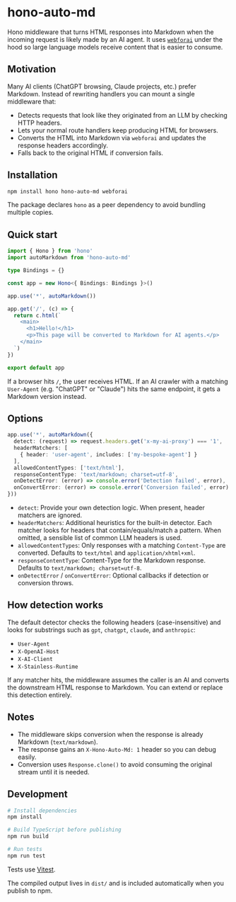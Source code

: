# hono-auto-md

Hono middleware that turns HTML responses into Markdown when the incoming request is likely made by an AI agent. It uses [`webforai`](https://www.npmjs.com/package/webforai) under the hood so large language models receive content that is easier to consume.

## Motivation

Many AI clients (ChatGPT browsing, Claude projects, etc.) prefer Markdown. Instead of rewriting handlers you can mount a single middleware that:

- Detects requests that look like they originated from an LLM by checking HTTP headers.
- Lets your normal route handlers keep producing HTML for browsers.
- Converts the HTML into Markdown via `webforai` and updates the response headers accordingly.
- Falls back to the original HTML if conversion fails.

## Installation

```bash
npm install hono hono-auto-md webforai
```

The package declares `hono` as a peer dependency to avoid bundling multiple copies.

## Quick start

```ts
import { Hono } from 'hono'
import autoMarkdown from 'hono-auto-md'

type Bindings = {}

const app = new Hono<{ Bindings: Bindings }>()

app.use('*', autoMarkdown())

app.get('/', (c) => {
  return c.html(`
    <main>
      <h1>Hello!</h1>
      <p>This page will be converted to Markdown for AI agents.</p>
    </main>
  `)
})

export default app
```

If a browser hits `/`, the user receives HTML. If an AI crawler with a matching `User-Agent` (e.g. "ChatGPT" or "Claude") hits the same endpoint, it gets a Markdown version instead.

## Options

```ts
app.use('*', autoMarkdown({
  detect: (request) => request.headers.get('x-my-ai-proxy') === '1',
  headerMatchers: [
    { header: 'user-agent', includes: ['my-bespoke-agent'] }
  ],
  allowedContentTypes: ['text/html'],
  responseContentType: 'text/markdown; charset=utf-8',
  onDetectError: (error) => console.error('Detection failed', error),
  onConvertError: (error) => console.error('Conversion failed', error)
}))
```

- `detect`: Provide your own detection logic. When present, header matchers are ignored.
- `headerMatchers`: Additional heuristics for the built-in detector. Each matcher looks for headers that contain/equals/match a pattern. When omitted, a sensible list of common LLM headers is used.
- `allowedContentTypes`: Only responses with a matching `Content-Type` are converted. Defaults to `text/html` and `application/xhtml+xml`.
- `responseContentType`: Content-Type for the Markdown response. Defaults to `text/markdown; charset=utf-8`.
- `onDetectError` / `onConvertError`: Optional callbacks if detection or conversion throws.

## How detection works

The default detector checks the following headers (case-insensitive) and looks for substrings such as `gpt`, `chatgpt`, `claude`, and `anthropic`:

- `User-Agent`
- `X-OpenAI-Host`
- `X-AI-Client`
- `X-Stainless-Runtime`

If any matcher hits, the middleware assumes the caller is an AI and converts the downstream HTML response to Markdown. You can extend or replace this detection entirely.

## Notes

- The middleware skips conversion when the response is already Markdown (`text/markdown`).
- The response gains an `X-Hono-Auto-Md: 1` header so you can debug easily.
- Conversion uses `Response.clone()` to avoid consuming the original stream until it is needed.

## Development

```bash
# Install dependencies
npm install

# Build TypeScript before publishing
npm run build

# Run tests
npm run test
```

Tests use [Vitest](https://vitest.dev/).

The compiled output lives in `dist/` and is included automatically when you publish to npm.
